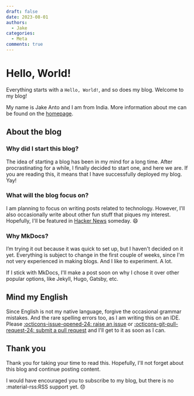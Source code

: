 ```yaml
---
draft: false 
date: 2023-08-01
authors:
  - Jake
categories:
  - Meta
comments: true
---
```


# Hello, World!

Everything starts with a `Hello, World!`, and so does my blog. Welcome to my blog!
<!-- more -->
My name is Jake Anto and I am from India. More information about me can be found on the [homepage](../../index.md).

## About the blog

### Why did I start this blog?

The idea of starting a blog has been in my mind for a long time. After procrastinating for a while, I finally decided to start one, and here we are. If you are reading this, it means that I have successfully deployed my blog. Yay!

### What will the blog focus on?

I am planning to focus on writing posts related to technology. However, I'll also occasionally write about other fun stuff that piques my interest. Hopefully, I'll be featured in [Hacker News](https://news.ycombinator.com/) someday. 😄

### Why MkDocs?

I’m trying it out because it was quick to set up, but I haven't decided on it yet. Everything is subject to change in the first couple of weeks, since I'm not very experienced in making blogs. And I like to experiment. A lot.

If I stick with MkDocs, I'll make a post soon on why I chose it over other popular options, like Jekyll, Hugo, Gatsby, etc.

## Mind my English

Since English is not my native language, forgive the occasional grammar mistakes. And the rare spelling errors too, as I am writing this on an IDE. Please [:octicons-issue-opened-24: raise an issue](https://github.com/j-eo/j-eo.github.io/issues/new) or [:octicons-git-pull-request-24: submit a pull request](https://github.com/j-eo/j-eo.github.io/compare) and I'll get to it as soon as I can.

## Thank you

Thank you for taking your time to read this. Hopefully, I'll not forget about this blog and continue posting content.

I would have encouraged you to subscribe to my blog, but there is no :material-rss:RSS support yet. 😞
